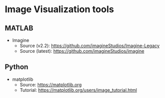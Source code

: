 # Image Visualization tools

## MATLAB
* Imagine
  + Source (v2.2): https://github.com/imagineStudios/Imagine-Legacy  
  + Source (latest): https://github.com/imagineStudios/imagine
  
## Python
* matplotlib
  + Source: https://matplotlib.org
  + Tutorial: https://matplotlib.org/users/image_tutorial.html
